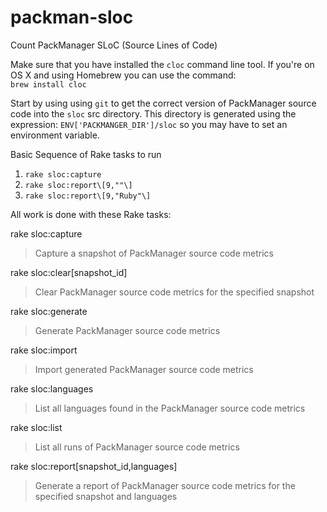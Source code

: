 # packman-sloc
Count PackManager SLoC (Source Lines of Code)

Make sure that you have installed the `cloc` command line tool. If you're on OS X and using Homebrew you can use the command:  
`brew install cloc`

Start by using using `git` to get the correct version of PackManager source code into the `sloc` src directory.
This directory is generated using the expression: `ENV['PACKMANGER_DIR']/sloc` so you may have to set an environment variable.

Basic Sequence of Rake tasks to run

1. `rake sloc:capture`
1. `rake sloc:report\[9,""\]`
1. `rake sloc:report\[9,"Ruby"\]`

All work is done with these Rake tasks:

rake sloc:capture  
> Capture a snapshot of PackManager source code metrics

rake sloc:clear[snapshot_id]
> Clear PackManager source code metrics for the specified snapshot  

rake sloc:generate
> Generate PackManager source code metrics  

rake sloc:import
> Import generated PackManager source code metrics  

rake sloc:languages
> List all languages found in the PackManager source code metrics  

rake sloc:list
> List all runs of PackManager source code metrics  

rake sloc:report[snapshot_id,languages]
> Generate a report of PackManager source code metrics for the specified snapshot and languages

